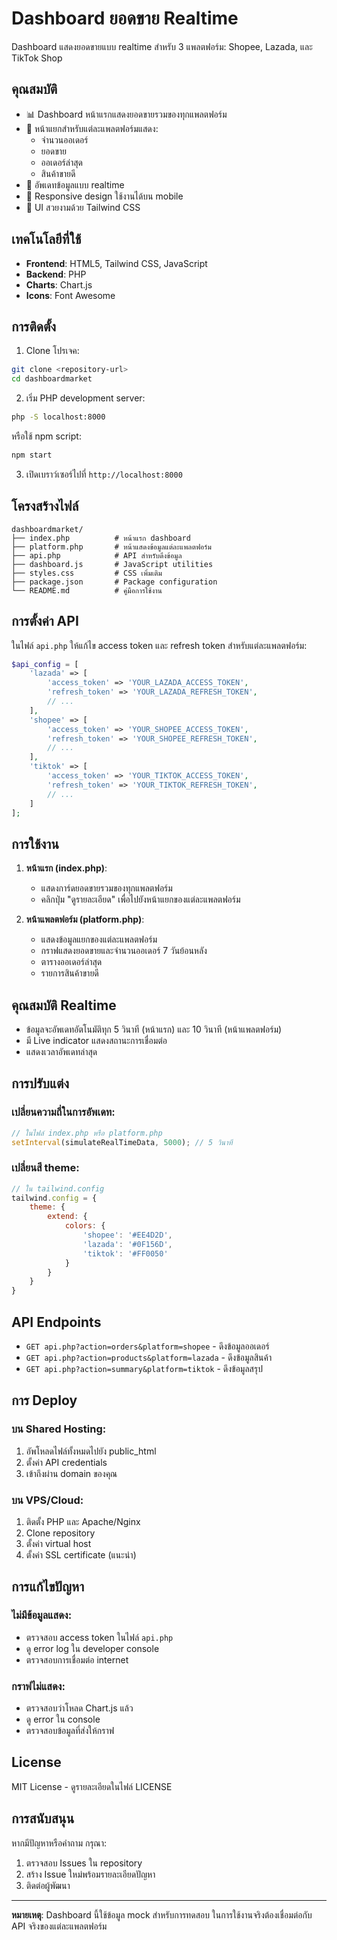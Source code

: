 # Dashboard ยอดขาย Realtime

Dashboard แสดงยอดขายแบบ realtime สำหรับ 3 แพลตฟอร์ม: Shopee, Lazada, และ TikTok Shop

## คุณสมบัติ

- 📊 Dashboard หน้าแรกแสดงยอดขายรวมของทุกแพลตฟอร์ม
- 🏪 หน้าแยกสำหรับแต่ละแพลตฟอร์มแสดง:
  - จำนวนออเดอร์
  - ยอดขาย
  - ออเดอร์ล่าสุด
  - สินค้าขายดี
- 🔄 อัพเดทข้อมูลแบบ realtime
- 📱 Responsive design ใช้งานได้บน mobile
- 🎨 UI สวยงามด้วย Tailwind CSS

## เทคโนโลยีที่ใช้

- **Frontend**: HTML5, Tailwind CSS, JavaScript
- **Backend**: PHP
- **Charts**: Chart.js
- **Icons**: Font Awesome

## การติดตั้ง

1. Clone โปรเจค:
```bash
git clone <repository-url>
cd dashboardmarket
```

2. เริ่ม PHP development server:
```bash
php -S localhost:8000
```

หรือใช้ npm script:
```bash
npm start
```

3. เปิดเบราว์เซอร์ไปที่ `http://localhost:8000`

## โครงสร้างไฟล์

```
dashboardmarket/
├── index.php          # หน้าแรก dashboard
├── platform.php       # หน้าแสดงข้อมูลแต่ละแพลตฟอร์ม
├── api.php            # API สำหรับดึงข้อมูล
├── dashboard.js       # JavaScript utilities
├── styles.css         # CSS เพิ่มเติม
├── package.json       # Package configuration
└── README.md          # คู่มือการใช้งาน
```

## การตั้งค่า API

ในไฟล์ `api.php` ให้แก้ไข access token และ refresh token สำหรับแต่ละแพลตฟอร์ม:

```php
$api_config = [
    'lazada' => [
        'access_token' => 'YOUR_LAZADA_ACCESS_TOKEN',
        'refresh_token' => 'YOUR_LAZADA_REFRESH_TOKEN',
        // ...
    ],
    'shopee' => [
        'access_token' => 'YOUR_SHOPEE_ACCESS_TOKEN',
        'refresh_token' => 'YOUR_SHOPEE_REFRESH_TOKEN',
        // ...
    ],
    'tiktok' => [
        'access_token' => 'YOUR_TIKTOK_ACCESS_TOKEN',
        'refresh_token' => 'YOUR_TIKTOK_REFRESH_TOKEN',
        // ...
    ]
];
```

## การใช้งาน

1. **หน้าแรก (index.php)**:
   - แสดงการ์ดยอดขายรวมของทุกแพลตฟอร์ม
   - คลิกปุ่ม "ดูรายละเอียด" เพื่อไปยังหน้าแยกของแต่ละแพลตฟอร์ม

2. **หน้าแพลตฟอร์ม (platform.php)**:
   - แสดงข้อมูลแยกของแต่ละแพลตฟอร์ม
   - กราฟแสดงยอดขายและจำนวนออเดอร์ 7 วันย้อนหลัง
   - ตารางออเดอร์ล่าสุด
   - รายการสินค้าขายดี

## คุณสมบัติ Realtime

- ข้อมูลจะอัพเดทอัตโนมัติทุก 5 วินาที (หน้าแรก) และ 10 วินาที (หน้าแพลตฟอร์ม)
- มี Live indicator แสดงสถานะการเชื่อมต่อ
- แสดงเวลาอัพเดทล่าสุด

## การปรับแต่ง

### เปลี่ยนความถี่ในการอัพเดท:
```javascript
// ในไฟล์ index.php หรือ platform.php
setInterval(simulateRealTimeData, 5000); // 5 วินาที
```

### เปลี่ยนสี theme:
```javascript
// ใน tailwind.config
tailwind.config = {
    theme: {
        extend: {
            colors: {
                'shopee': '#EE4D2D',
                'lazada': '#0F156D',
                'tiktok': '#FF0050'
            }
        }
    }
}
```

## API Endpoints

- `GET api.php?action=orders&platform=shopee` - ดึงข้อมูลออเดอร์
- `GET api.php?action=products&platform=lazada` - ดึงข้อมูลสินค้า
- `GET api.php?action=summary&platform=tiktok` - ดึงข้อมูลสรุป

## การ Deploy

### บน Shared Hosting:
1. อัพโหลดไฟล์ทั้งหมดไปยัง public_html
2. ตั้งค่า API credentials
3. เข้าถึงผ่าน domain ของคุณ

### บน VPS/Cloud:
1. ติดตั้ง PHP และ Apache/Nginx
2. Clone repository
3. ตั้งค่า virtual host
4. ตั้งค่า SSL certificate (แนะนำ)

## การแก้ไขปัญหา

### ไม่มีข้อมูลแสดง:
- ตรวจสอบ access token ในไฟล์ `api.php`
- ดู error log ใน developer console
- ตรวจสอบการเชื่อมต่อ internet

### กราฟไม่แสดง:
- ตรวจสอบว่าโหลด Chart.js แล้ว
- ดู error ใน console
- ตรวจสอบข้อมูลที่ส่งให้กราฟ

## License

MIT License - ดูรายละเอียดในไฟล์ LICENSE

## การสนับสนุน

หากมีปัญหาหรือคำถาม กรุณา:
1. ตรวจสอบ Issues ใน repository
2. สร้าง Issue ใหม่พร้อมรายละเอียดปัญหา
3. ติดต่อผู้พัฒนา

---

**หมายเหตุ**: Dashboard นี้ใช้ข้อมูล mock สำหรับการทดสอบ ในการใช้งานจริงต้องเชื่อมต่อกับ API จริงของแต่ละแพลตฟอร์ม
